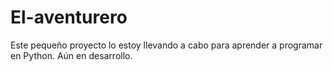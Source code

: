 # El-aventurero
Este pequeño proyecto lo estoy llevando a cabo para aprender a programar en Python.
Aún en desarrollo.
